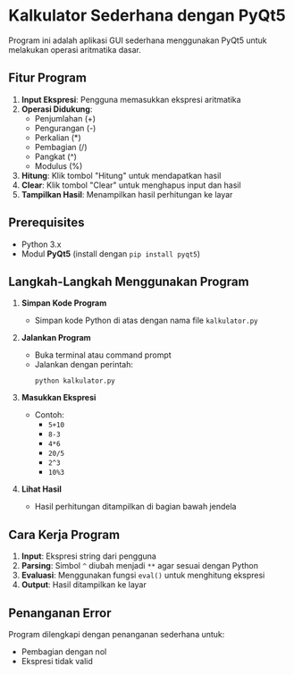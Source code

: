 # Kalkulator Sederhana dengan PyQt5

Program ini adalah aplikasi GUI sederhana menggunakan PyQt5 untuk melakukan operasi aritmatika dasar.

## Fitur Program

1. **Input Ekspresi**: Pengguna memasukkan ekspresi aritmatika
2. **Operasi Didukung**: 
   - Penjumlahan (+)  
   - Pengurangan (-)  
   - Perkalian (*)  
   - Pembagian (/)  
   - Pangkat (^)  
   - Modulus (%)  
3. **Hitung**: Klik tombol "Hitung" untuk mendapatkan hasil
4. **Clear**: Klik tombol "Clear" untuk menghapus input dan hasil
5. **Tampilkan Hasil**: Menampilkan hasil perhitungan ke layar

## Prerequisites

- Python 3.x  
- Modul **PyQt5** (install dengan `pip install pyqt5`)

## Langkah-Langkah Menggunakan Program

1. **Simpan Kode Program**  
   - Simpan kode Python di atas dengan nama file `kalkulator.py`

2. **Jalankan Program**  
   - Buka terminal atau command prompt  
   - Jalankan dengan perintah:  
     ```
     python kalkulator.py
     ```

3. **Masukkan Ekspresi**  
   - Contoh:  
     - `5+10`  
     - `8-3`  
     - `4*6`  
     - `20/5`  
     - `2^3`  
     - `10%3`  

4. **Lihat Hasil**  
   - Hasil perhitungan ditampilkan di bagian bawah jendela

## Cara Kerja Program

1. **Input**: Ekspresi string dari pengguna  
2. **Parsing**: Simbol `^` diubah menjadi `**` agar sesuai dengan Python  
3. **Evaluasi**: Menggunakan fungsi `eval()` untuk menghitung ekspresi  
4. **Output**: Hasil ditampilkan ke layar  

## Penanganan Error

Program dilengkapi dengan penanganan sederhana untuk:  
- Pembagian dengan nol  
- Ekspresi tidak valid  
